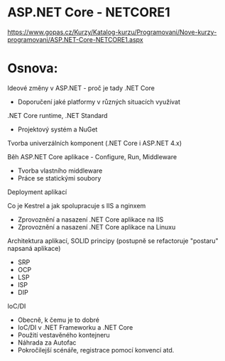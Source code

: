 ﻿# ASP.NET Core - NETCORE1
https://www.gopas.cz/Kurzy/Katalog-kurzu/Programovani/Nove-kurzy-programovani/ASP.NET-Core-NETCORE1.aspx

# Osnova:
Ideové změny v ASP.NET - proč je tady .NET Core
* Doporučení jaké platformy v různých situacích využívat

.NET Core runtime, .NET Standard
* Projektový systém a NuGet

Tvorba univerzálních komponent (.NET Core i ASP.NET 4.x)

Běh ASP.NET Core aplikace - Configure, Run, Middleware
* Tvorba vlastního middleware
* Práce se statickými soubory

Deployment aplikací

Co je Kestrel a jak spolupracuje s IIS a nginxem
* Zprovoznění a nasazení .NET Core aplikace na IIS
* Zprovoznění a nasazení .NET Core aplikace na Linuxu

Architektura aplikací, SOLID principy (postupně se refactoruje "postaru" napsaná aplikace)
* SRP
* OCP
* LSP
* ISP
* DIP

IoC/DI
* Obecně, k čemu je to dobré
* IoC/DI v .NET Frameworku a .NET Core
* Použití vestavěného kontejneru
* Náhrada za Autofac
* Pokročilejší scénáře, registrace pomocí konvencí atd.